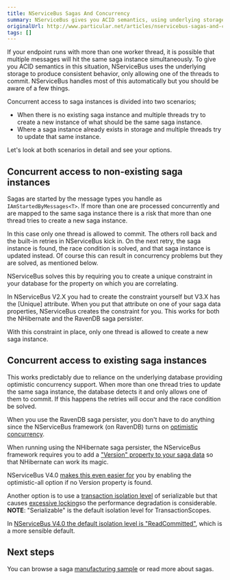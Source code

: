 ```yaml
---
title: NServiceBus Sagas And Concurrency
summary: NServiceBus gives you ACID semantics, using underlying storage so only one worker thread hitting a saga instance can commit.
originalUrl: http://www.particular.net/articles/nservicebus-sagas-and-concurrency
tags: []
---
```


If your endpoint runs with more than one worker thread, it is possible that multiple messages will hit the same saga instance simultaneously. To give you ACID semantics in this situation, NServiceBus uses the underlying storage to produce consistent behavior, only allowing one of the threads to commit. NServiceBus handles most of this automatically but you should be aware of a few things.

Concurrent access to saga instances is divided into two scenarios;

-   When there is no existing saga instance and multiple threads try to create a new instance of what should be the same saga instance.
-   Where a saga instance already exists in storage and multiple threads try to update that same instance.

Let's look at both scenarios in detail and see your options.

Concurrent access to non-existing saga instances
------------------------------------------------

Sagas are started by the message types you handle as `IAmStartedByMessages<T>`. If more than one are processed concurrently and are mapped to the same saga instance there is a risk that more than one thread tries to create a new saga instance.

In this case only one thread is allowed to commit. The others roll back and the built-in retries in NServiceBus kick in. On the next retry, the saga instance is found, the race condition is solved, and that saga instance is updated instead. Of course this can result in concurrency problems but they are solved, as mentioned below.

NServiceBus solves this by requiring you to create a unique constraint in your database for the property on which you are correlating.

In NServiceBus V2.X you had to create the constraint yourself but V3.X has the [Unique] attribute. When you put that attribute on one of your saga data properties, NServiceBus creates the constraint for you. This works for both the NHibernate and the RavenDB saga persister.

With this constraint in place, only one thread is allowed to create a new saga instance.

Concurrent access to existing saga instances
--------------------------------------------

This works predictably due to reliance on the underlying database providing optimistic concurrency support. When more than one thread tries to update the same saga instance, the database detects it and only allows one of them to commit. If this happens the retries will occur and the race condition be solved.

When you use the RavenDB saga persister, you don't have to do anything since the NServiceBus framework (on RavenDB) turns on [optimistic concurrency](http://ravendb.net/kb/16/using-optimistic-concurrency-in-real-world-scenarios).

When running using the NHibernate saga persister, the NServiceBus framework requires you to add a ["Version" property to your saga data](http://ayende.com/blog/3946/nhibernate-mapping-concurrency) so that NHibernate can work its magic.

NServiceBus V4.0 [makes this even easier for](https://github.com/NServiceBus/NServiceBus/issues/649) you by enabling the optimistic-all option if no Version property is found.

Another option is to use a [transaction isolation level](http://msdn.microsoft.com/en-us/library/system.transactions.isolationlevel.aspx) of serializable but that causes [excessive locking](http://msdn.microsoft.com/en-us/library/ms173763.aspx)so the performance degradation is considerable. **NOTE**: "Serializable" is the default isolation level for TransactionScopes.

In [NServiceBus V4.0 the default isolation level is
"ReadCommitted"](https://github.com/NServiceBus/NServiceBus/issues/656), which is a more sensible default.

Next steps
----------

You can browse a saga [manufacturing sample](https://github.com/NServiceBus/NServiceBus/tree/master/Samples/Manufacturing) or read more about sagas.

